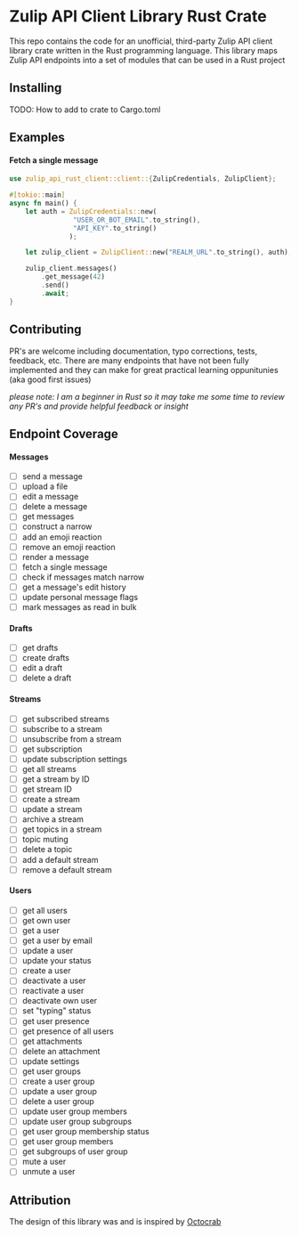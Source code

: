 # Zulip API Client Library Rust Crate

This repo contains the code for an unofficial, third-party Zulip API client library crate written in the Rust programming language. This library maps Zulip API endpoints into a set of modules that can be used in a Rust project

## Installing

TODO: How to add to crate to Cargo.toml

## Examples

#### Fetch a single message

```rust
use zulip_api_rust_client::client::{ZulipCredentials, ZulipClient};

#[tokio::main]
async fn main() {
    let auth = ZulipCredentials::new(
                "USER_OR_BOT_EMAIL".to_string(),
                "API_KEY".to_string()
               );

    let zulip_client = ZulipClient::new("REALM_URL".to_string(), auth); 

    zulip_client.messages()
        .get_message(42)
        .send()
        .await;
}
```

## Contributing

PR's are welcome including documentation, typo corrections, tests, feedback, etc. There are many endpoints that have not been fully implemented and they can make for great practical learning oppunitunies (aka good first issues)

*please note: I am a beginner in Rust so it may take me some time to review any PR's and provide helpful feedback or insight*

## Endpoint Coverage

#### Messages

- [ ] send a message
- [ ] upload a file
- [ ] edit a message
- [ ] delete a message
- [ ] get messages
- [ ] construct a narrow
- [ ] add an emoji reaction
- [ ] remove an emoji reaction
- [ ] render a message
- [ ] fetch a single message
- [ ] check if messages match narrow
- [ ] get a message's edit history
- [ ] update personal message flags
- [ ] mark messages as read in bulk

#### Drafts

- [ ] get drafts
- [ ] create drafts
- [ ] edit a draft
- [ ] delete a draft

#### Streams

- [ ] get subscribed streams
- [ ] subscribe to a stream
- [ ] unsubscribe from a stream
- [ ] get subscription
- [ ] update subscription settings
- [ ] get all streams
- [ ] get a stream by ID
- [ ] get stream ID
- [ ] create a stream
- [ ] update a stream
- [ ] archive a stream
- [ ] get topics in a stream
- [ ] topic muting
- [ ] delete a topic
- [ ] add a default stream
- [ ] remove a default stream

#### Users

- [ ] get all users
- [ ] get own user
- [ ] get a user
- [ ] get a user by email
- [ ] update a user
- [ ] update your status
- [ ] create a user
- [ ] deactivate a user
- [ ] reactivate a user
- [ ] deactivate own user
- [ ] set "typing" status
- [ ] get user presence
- [ ] get presence of all users
- [ ] get attachments
- [ ] delete an attachment
- [ ] update settings
- [ ] get user groups
- [ ] create a user group
- [ ] update a user group
- [ ] delete a user group
- [ ] update user group members
- [ ] update user group subgroups
- [ ] get user group membership status
- [ ] get user group members
- [ ] get subgroups of user group
- [ ] mute a user
- [ ] unmute a user

## Attribution

The design of this library was and is inspired by [Octocrab](https://github.com/XAMPPRocky/octocrab)

